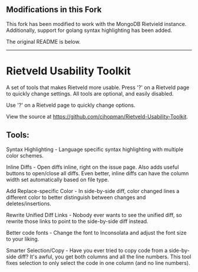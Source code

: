 ## Modifications in this Fork

This fork has been modified to work with the MongoDB Rietvield instance. Additionally, support for golang syntax highlighting has been added.

The original README is below.

-------------------

# Rietveld Usability Toolkit

A set of tools that makes Rietveld more usable. Press '?' on a Rietveld page to quickly change settings. All tools are optional, and easily disabled.

Use '?' on a Rietveld page to quickly change options.

View the source at https://github.com/cjhopman/Rietveld-Usability-Toolkit.

## Tools:

Syntax Highlighting - Language specific syntax highlighting with multiple color schemes.

Inline Diffs - Open diffs inline, right on the issue page. Also adds useful buttons to open/close all diffs. Even better, inline diffs can have the column width set automatically based on file type.

Add Replace-specific Color - In side-by-side diff, color changed lines a different color to better distinguish between changes and deletes/insertions.

Rewrite Unified Diff Links - Nobody ever wants to see the unified diff, so rewrite those links to point to the side-by-side diff instead.

Better code fonts - Change the font to Inconsolata and adjust the font size to your liking.

Smarter Selection/Copy - Have you ever tried to copy code from a side-by-side diff? It's awful, you get both columns and all the line numbers. This tool fixes selection to only select the code in one column (and no line numbers).
